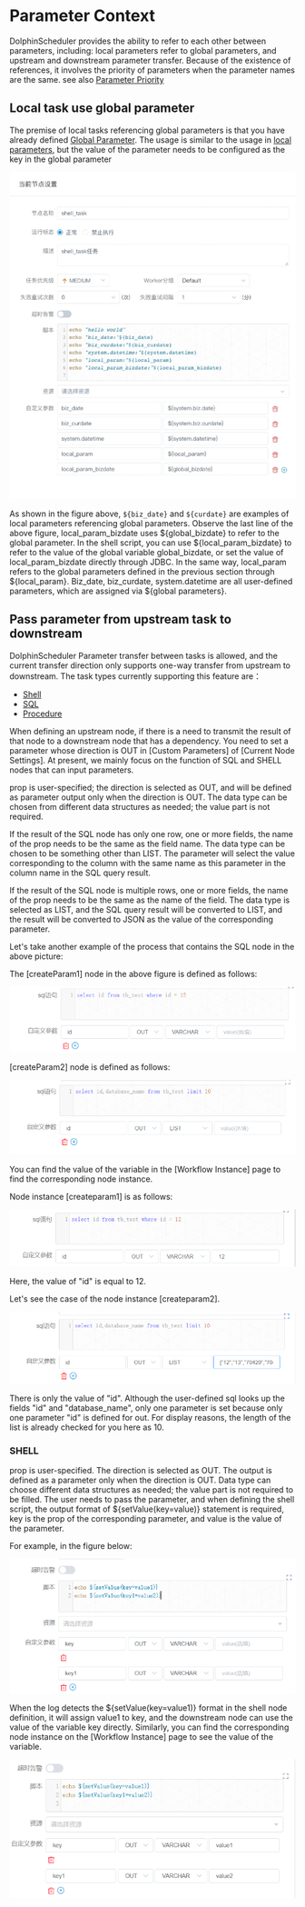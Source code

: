 # Parameter Context

DolphinScheduler provides the ability to refer to each other between parameters, including: local parameters refer to global parameters, and upstream and downstream parameter transfer. Because of the existence of references, it involves the priority of parameters when the parameter names are the same. see also [Parameter Priority](priority.md)

## Local task use global parameter

The premise of local tasks referencing global parameters is that you have already defined [Global Parameter](global.md). The usage is similar to the usage in [local parameters](local.md), but the value of the parameter needs to be configured as the key in the global parameter

![parameter-call-global-in-local](/img/global_parameter.png)

As shown in the figure above, `${biz_date}` and `${curdate}` are examples of local parameters referencing global parameters. Observe the last line of the above figure, local_param_bizdate uses \${global_bizdate} to refer to the global parameter. In the shell script, you can use \${local_param_bizdate} to refer to the value of the global variable global_bizdate, or set the value of local_param_bizdate directly through JDBC. In the same way, local_param refers to the global parameters defined in the previous section through ${local_param}. ​Biz_date, biz_curdate, system.datetime are all user-defined parameters, which are assigned via ${global parameters}.

## Pass parameter from upstream task to downstream

DolphinScheduler Parameter transfer between tasks is allowed, and the current transfer direction only supports one-way transfer from upstream to downstream. The task types currently supporting this feature are：

* [Shell](../task/shell.md)
* [SQL](../task/sql.md)
* [Procedure](../task/stored-procedure.md)

When defining an upstream node, if there is a need to transmit the result of that node to a downstream node that has a dependency. You need to set a parameter whose direction is OUT in [Custom Parameters] of [Current Node Settings]. At present, we mainly focus on the function of SQL and SHELL nodes that can input parameters.

prop is user-specified; the direction is selected as OUT, and will be defined as parameter output only when the direction is OUT. The data type can be chosen from different data structures as needed; the value part is not required.

If the result of the SQL node  has only one row, one or more fields, the name of the prop needs to be the same as the field name. The data type can be chosen to be something other than LIST. The parameter will select the value corresponding to the column with the same name as this parameter in the column name in the SQL query result.

If the result of the SQL node is multiple rows, one or more fields, the name of the prop needs to be the same as the name of the field. The data type is selected as LIST, and the SQL query result will be converted to LIST, and the result will be converted to JSON as the value of the corresponding parameter.

Let's take another example of the process that contains the SQL node in the above picture:

The [createParam1] node in the above figure is defined as follows:

![png05](/img/globalParam/image-20210723104957031.png)

 [createParam2] node is defined as follows:

![png06](/img/globalParam/image-20210723105026924.png)

You can find the value of the variable in the [Workflow Instance] page to find the corresponding node instance.

Node instance [createparam1] is as follows:

![png07](/img/globalParam/image-20210723105131381.png)

Here, the value of "id" is equal to 12.

Let's see the case of the node instance [createparam2].

![png08](/img/globalParam/image-20210723105255850.png)

There is only the value of "id". Although the user-defined sql looks up the fields "id" and "database_name", only one parameter is set because only one parameter "id" is defined for out. For display reasons, the length of the list is already checked for you here as 10.

### SHELL

prop is user-specified. The direction is selected as OUT. The output is defined as a parameter only when the direction is OUT. Data type can choose different data structures as needed; the value part is not required to be filled. The user needs to pass the parameter, and when defining the shell script, the output format of ${setValue(key=value)} statement is required, key is the prop of the corresponding parameter, and value is the value of the parameter.

For example, in the figure below:

![png09](/img/globalParam/image-20210723101242216.png)

When the log detects the ${setValue(key=value1)} format in the shell node definition, it will assign value1 to key, and the downstream node can use the value of the variable key directly. Similarly, you can find the corresponding node instance on the [Workflow Instance] page to see the value of the variable.

![png10](/img/globalParam/image-20210723102522383.png)
